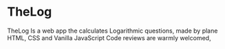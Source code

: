# TheLog
TheLog Is a web app the calculates Logarithmic questions, made by plane HTML, CSS and Vanilla JavaScript
Code reviews are warmly welcomed, 
